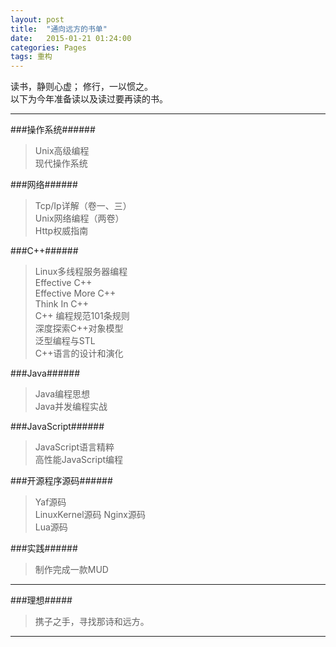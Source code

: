 ```yaml
---
layout: post
title:  "通向远方的书单"
date:   2015-01-21 01:24:00
categories: Pages
tags: 重构
---
```


读书，静则心虚； 修行，一以惯之。   
以下为今年准备读以及读过要再读的书。
    
---     
    
###操作系统######

> Unix高级编程     
> 现代操作系统      

###网络######

> Tcp/Ip详解（卷一、三）        
> Unix网络编程（两卷）      
> Http权威指南  

###C++######

> Linux多线程服务器编程     
> Effective C++     
> Effective More C++        
> Think In C++      
> C++ 编程规范101条规则     
> 深度探索C++对象模型       
> 泛型编程与STL     
> C++语言的设计和演化       

###Java######

> Java编程思想      
> Java并发编程实战      


###JavaScript######

> JavaScript语言精粹    
> 高性能JavaScript编程      

###开源程序源码######

> Yaf源码       
> LinuxKernel源码
> Nginx源码     
> Lua源码   

###实践######

> 制作完成一款MUD

---     

###理想#####

> 携子之手，寻找那诗和远方。

---
 
